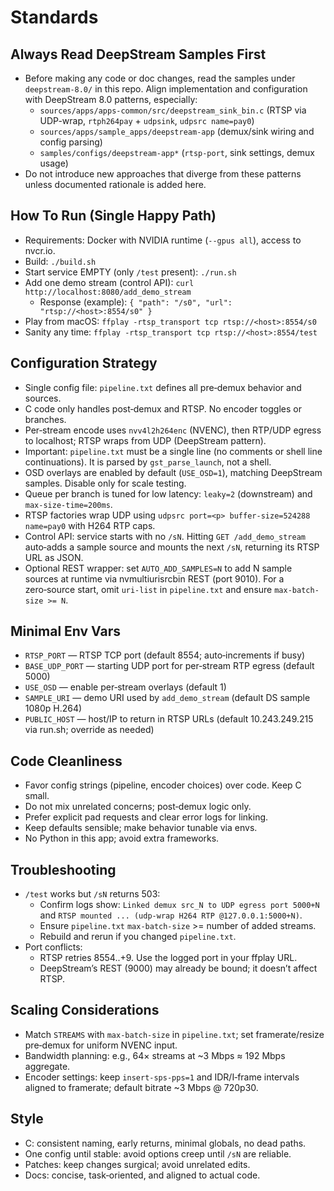 # Standards

## Always Read DeepStream Samples First
- Before making any code or doc changes, read the samples under `deepstream-8.0/` in this repo. Align implementation and configuration with DeepStream 8.0 patterns, especially:
  - `sources/apps/apps-common/src/deepstream_sink_bin.c` (RTSP via UDP-wrap, `rtph264pay` + `udpsink`, `udpsrc name=pay0`)
  - `sources/apps/sample_apps/deepstream-app` (demux/sink wiring and config parsing)
  - `samples/configs/deepstream-app*` (`rtsp-port`, sink settings, demux usage)
- Do not introduce new approaches that diverge from these patterns unless documented rationale is added here.

## How To Run (Single Happy Path)
- Requirements: Docker with NVIDIA runtime (`--gpus all`), access to nvcr.io.
- Build: `./build.sh`
- Start service EMPTY (only `/test` present): `./run.sh`
- Add one demo stream (control API): `curl http://localhost:8080/add_demo_stream`
  - Response (example): `{ "path": "/s0", "url": "rtsp://<host>:8554/s0" }`
- Play from macOS: `ffplay -rtsp_transport tcp rtsp://<host>:8554/s0`
- Sanity any time: `ffplay -rtsp_transport tcp rtsp://<host>:8554/test`

## Configuration Strategy
- Single config file: `pipeline.txt` defines all pre‑demux behavior and sources.
- C code only handles post‑demux and RTSP. No encoder toggles or branches.
 - Per‑stream encode uses `nvv4l2h264enc` (NVENC), then RTP/UDP egress to localhost; RTSP wraps from UDP (DeepStream pattern).
 - Important: `pipeline.txt` must be a single line (no comments or shell line continuations). It is parsed by `gst_parse_launch`, not a shell.
 - OSD overlays are enabled by default (`USE_OSD=1`), matching DeepStream samples. Disable only for scale testing.
 - Queue per branch is tuned for low latency: `leaky=2` (downstream) and `max-size-time=200ms`.
 - RTSP factories wrap UDP using `udpsrc port=<p> buffer-size=524288 name=pay0` with H264 RTP caps.
 - Control API: service starts with no `/sN`. Hitting `GET /add_demo_stream` auto‑adds a sample source and mounts the next `/sN`, returning its RTSP URL as JSON.
 - Optional REST wrapper: set `AUTO_ADD_SAMPLES=N` to add N sample sources at runtime via nvmultiurisrcbin REST (port 9010). For a zero‑source start, omit `uri-list` in `pipeline.txt` and ensure `max-batch-size >= N`.

## Minimal Env Vars
- `RTSP_PORT` — RTSP TCP port (default 8554; auto‑increments if busy)
- `BASE_UDP_PORT` — starting UDP port for per‑stream RTP egress (default 5000)
- `USE_OSD` — enable per‑stream overlays (default 1)
- `SAMPLE_URI` — demo URI used by `add_demo_stream` (default DS sample 1080p H.264)
- `PUBLIC_HOST` — host/IP to return in RTSP URLs (default 10.243.249.215 via run.sh; override as needed)

## Code Cleanliness
- Favor config strings (pipeline, encoder choices) over code. Keep C small.
- Do not mix unrelated concerns; post‑demux logic only.
- Prefer explicit pad requests and clear error logs for linking.
- Keep defaults sensible; make behavior tunable via envs.
- No Python in this app; avoid extra frameworks.

## Troubleshooting
- `/test` works but `/sN` returns 503:
  - Confirm logs show: `Linked demux src_N to UDP egress port 5000+N` and `RTSP mounted ... (udp-wrap H264 RTP @127.0.0.1:5000+N)`.
  - Ensure `pipeline.txt` `max-batch-size` >= number of added streams.
  - Rebuild and rerun if you changed `pipeline.txt`.
- Port conflicts:
  - RTSP retries 8554..+9. Use the logged port in your ffplay URL.
  - DeepStream’s REST (9000) may already be bound; it doesn’t affect RTSP.

## Scaling Considerations
- Match `STREAMS` with `max-batch-size` in `pipeline.txt`; set framerate/resize pre‑demux for uniform NVENC input.
- Bandwidth planning: e.g., 64× streams at ~3 Mbps ≈ 192 Mbps aggregate.
- Encoder settings: keep `insert-sps-pps=1` and IDR/I‑frame intervals aligned to framerate; default bitrate ~3 Mbps @ 720p30.

## Style
- C: consistent naming, early returns, minimal globals, no dead paths.
- One config until stable: avoid options creep until `/sN` are reliable.
- Patches: keep changes surgical; avoid unrelated edits.
- Docs: concise, task‑oriented, and aligned to actual code.

